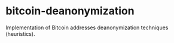 # bitcoin-deanonymization
Implementation of Bitcoin addresses deanonymization techniques (heuristics).
